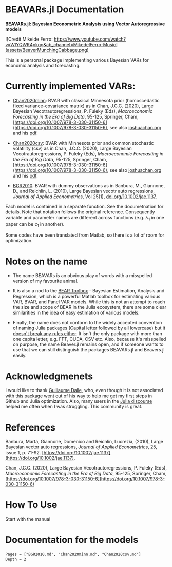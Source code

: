 # BEAVARs.jl Documentation

**BEAVARs.jl: Bayesian Econometric Analysis using Vector Autoregressive models**

![Credit Mikelde Ferro: https://www.youtube.com/watch?v=WIYQWK4pkqg&ab_channel=MikedelFerro-Music](assets/BeaverMunchingCabbage.png)


This is a personal package implementing various Bayesian VARs for economic analysis and forecasting. 



# Currently implemented VARs:

 - [Chan2020minn](@ref): BVAR with classical  Minnesota prior (homoscedastic fixed variance-covariance matrix) as in Chan, J.C.C. (2020), Large Bayesian Vecotrautoregressions, P. Fuleky (Eds), _Macroeconomic Forecasting in the Era of Big Data_, 95-125, Springer, Cham, [https://doi.org/10.1007/978-3-030-31150-6](https://doi.org/10.1007/978-3-030-31150-6), see also [joshuachan.org](https://joshuachan.org) and his [pdf](https://joshuachan.org/papers/large_BVAR.pdf).


 - [Chan2020csv](@ref): BVAR with Minnesota prior and common stochastic volatility (csv) as in Chan, J.C.C. (2020), Large Bayesian Vecotrautoregressions, P. Fuleky (Eds), _Macroeconomic Forecasting in the Era of Big Data_, 95-125, Springer, Cham, [https://doi.org/10.1007/978-3-030-31150-6](https://doi.org/10.1007/978-3-030-31150-6), see also [joshuachan.org](https://joshuachan.org) and his [pdf](https://joshuachan.org/papers/large_BVAR.pdf).

 
 - [BGR2010](@ref): BVAR with dummy observations as in Banbura, M., Giannone, D., and Reichlin, L. (2010), Large Bayesian vecotr auto regressions, _Journal of Applied Econometrics_, Vol 25(1), [doi.org/10.1002/jae.1137](https://doi.org/10.1002/jae.1137).

Each model is contained in a separate function. See the documetnation for details. Note that notation follows the original reference. Consequently variable and parameter names are different across functions (e.g. $\lambda_1$ in one paper can be $c_1$ in another). 

Some codes have been translated from Matlab, so there is a lot of room for optimization. 


# Notes on the name
- The name BEAVARs is an obvious play of words with a misspelled version of my favourite animal.

- It is also a nod to the [BEAR Toolbox](https://www.ecb.europa.eu/press/research-publications/working-papers/html/bear-toolbox.en.html) - Bayesian  Estimation, Analysis and Regression, which is a powerful Matlab toolbox for estimating various VAR, BVAR, and Panel VAR models. While this is not an attempt to reach the size and scope of BEAR in the Julia ecosystem, there are some clear similarities in the idea of easy estimation of various models.

- Finally, the name does not conform to the widely accepted convention of naming Julia packages (Capital letter followed by all lowercase) but it [doesn't break any rules either](https://pkgdocs.julialang.org/v1/creating-packages/#Package-naming-rules). It isn't the only package with more than one capita letter, e.g. FFT, CUDA, CSV etc. Also, because it's misspelled on purpose, the name Beaver.jl remains open, and if someone wants to use that we can still distinguish the packages BEAVARs.jl and Beavers.jl easily.


#  Acknowledgmenets
I would like to thank [Guillaume Dalle](https://github.com/gdalle), who, even though it is not associated with this package went out of his way to help me get my first steps in Github and Julia optimization. Also, many users in the [Julia discourse](https://discourse.julialang.org/) helped me often when I was struggling. This community is great.



# References
Banbura, Marta, Giannone, Domenico and Reichlin, Lucrezia, (2010), Large Bayesian vector auto regressions, _Journal of Applied Econometrics_, 25, issue 1, p. 71-92. [https://doi.org/10.1002/jae.1137](https://doi.org/10.1002/jae.1137). 

Chan, J.C.C. (2020), Large Bayesian Vecotrautoregressions, P. Fuleky (Eds), _Macroeconomic Forecasting in the Era of Big Data_, 95-125, Springer, Cham, [https://doi.org/10.1007/978-3-030-31150-6](https://doi.org/10.1007/978-3-030-31150-6)



# How To Use
Start with the manual



# Documentation for the models
```@contents
Pages = ["BGR2010.md", "Chan2020minn.md", "Chan2020csv.md"]
Depth = 2
```
